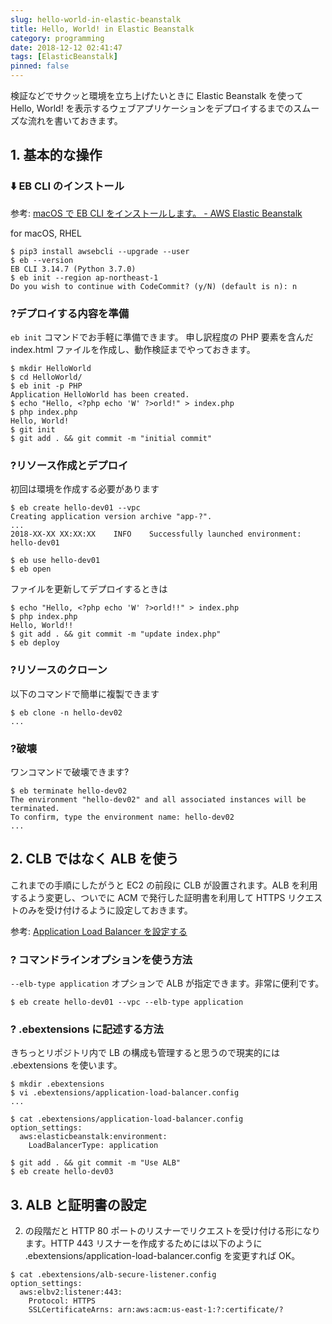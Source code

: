 ```yaml
---
slug: hello-world-in-elastic-beanstalk
title: Hello, World! in Elastic Beanstalk
category: programming
date: 2018-12-12 02:41:47
tags: [ElasticBeanstalk]
pinned: false
---
```


検証などでサクッと環境を立ち上げたいときに Elastic Beanstalk を使って Hello, World! を表示するウェブアプリケーションをデプロイするまでのスムーズな流れを書いておきます。

## 1. 基本的な操作

### ⬇️ EB CLI のインストール

参考: [macOS で EB CLI をインストールします。 - AWS Elastic Beanstalk](https://docs.aws.amazon.com/ja_jp/elasticbeanstalk/latest/dg/eb-cli3-install-osx.html)

for macOS, RHEL

```
$ pip3 install awsebcli --upgrade --user
$ eb --version
EB CLI 3.14.7 (Python 3.7.0)
$ eb init --region ap-northeast-1
Do you wish to continue with CodeCommit? (y/N) (default is n): n
```

### ?デプロイする内容を準備

`eb init` コマンドでお手軽に準備できます。
申し訳程度の PHP 要素を含んだ index.html ファイルを作成し、動作検証までやっておきます。

```
$ mkdir HelloWorld
$ cd HelloWorld/
$ eb init -p PHP
Application HelloWorld has been created.
$ echo "Hello, <?php echo 'W' ?>orld!" > index.php
$ php index.php
Hello, World!
$ git init
$ git add . && git commit -m "initial commit"
```

### ?リソース作成とデプロイ

初回は環境を作成する必要があります

```
$ eb create hello-dev01 --vpc
Creating application version archive "app-?".
...
2018-XX-XX XX:XX:XX    INFO    Successfully launched environment: hello-dev01

$ eb use hello-dev01
$ eb open
```

ファイルを更新してデプロイするときは

```
$ echo "Hello, <?php echo 'W' ?>orld!!" > index.php
$ php index.php
Hello, World!!
$ git add . && git commit -m "update index.php"
$ eb deploy
```

### ?リソースのクローン

以下のコマンドで簡単に複製できます

```
$ eb clone -n hello-dev02
...
```

### ?破壊

ワンコマンドで破壊できます?

```
$ eb terminate hello-dev02
The environment "hello-dev02" and all associated instances will be terminated.
To confirm, type the environment name: hello-dev02
...
```

## 2. CLB ではなく ALB を使う

これまでの手順にしたがうと EC2 の前段に CLB が設置されます。ALB を利用するよう変更し、ついでに ACM で発行した証明書を利用して HTTPS リクエストのみを受け付けるように設定しておきます。

参考: [Application Load Balancer を設定する](https://docs.aws.amazon.com/ja_jp/elasticbeanstalk/latest/dg/environments-cfg-alb.html#environments-cfg-alb-namespaces)

### ? コマンドラインオプションを使う方法

`--elb-type application` オプションで ALB が指定できます。非常に便利です。

```
$ eb create hello-dev01 --vpc --elb-type application
```

### ? .ebextensions に記述する方法

きちっとリポジトリ内で LB の構成も管理すると思うので現実的には .ebextensions を使います。

```
$ mkdir .ebextensions
$ vi .ebextensions/application-load-balancer.config
...

$ cat .ebextensions/application-load-balancer.config
option_settings:
  aws:elasticbeanstalk:environment:
    LoadBalancerType: application

$ git add . && git commit -m "Use ALB"
$ eb create hello-dev03
```

## 3. ALB と証明書の設定

2. の段階だと HTTP 80 ポートのリスナーでリクエストを受け付ける形になります。HTTP 443 リスナーを作成するためには以下のように .ebextensions/application-load-balancer.config を変更すれば OK。

```
$ cat .ebextensions/alb-secure-listener.config
option_settings:
  aws:elbv2:listener:443:
    Protocol: HTTPS
    SSLCertificateArns: arn:aws:acm:us-east-1:?:certificate/?
```
